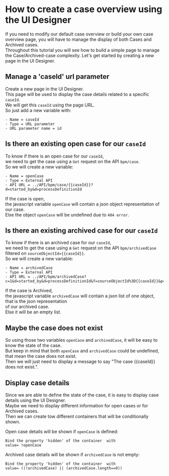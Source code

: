 # How to create a case overview using the UI Designer

If you need to modify our default case overview or build your own case overview page, you will have to manage the display of
both Cases and Archived cases.  
Throughout this tutorial you will see how to build a simple page to manage the Case/Archived-case complexity.
Let's get started by creating a new page in the UI Designer.

## Manage a 'caseId' url parameter

Create a new page in the UI Designer.  
This page will be used to display the case details related to a specific `caseId`.  
We will get this `caseId` using the page URL.  
So just add a new variable with:  
```
- Name = caseId
- Type = URL parameter
- URL parameter name = id
```

## Is there an existing open case for our `caseId`

To know if there is an open case for our `caseId`,  
we need to get the case using a `Get` request on the API `bpm/case`.  
So we will create a new variable:  
```
- Name = openCase
- Type = External API
- API URL = ../API/bpm/case/{{caseId}}?d=started_by&d=processDefinitionId
```

If the case is open,  
the javascript variable `openCase` will contain a json object representation of our case.  
Else the object `openCase` will be undefined due to `404 error`.  

## Is there an existing archived case for our `caseId`

To know if there is an archived case for our `caseId`,  
we need to get the case using a `Get` request on the API `bpm/archivedCase` filtered on `sourceObjectId={{caseId}}`.  
So we will create a new variable:  
```
- Name = archivedCase
- Type = External API
- API URL = ../API/bpm/archivedCase?c=1&d=started_by&d=processDefinitionId&f=sourceObjectId%3D{{caseId}}&p=0
```
If the case is Archived,  
the javascript variable `archivedCase` will contain a json list of one object, that is the json representation  
of our archived case.  
Else it will be an empty list.  

## Maybe the case does not exist

So using those two variables `openCase` and `archivedCase`, it will be easy to know the state of the case.  
But keep in mind that both `openCase` and `archivedCase` could be undefined, that mean the case does not exist.  
Then we will just need to display a message to say "The case {{caseId}} does not exist.".  


## Display case details

Since we are able to define the state of the case, it is easy to display case details using the UI Designer.    
Maybe we need to display different information for open cases or for Archived cases.  
Then we can create tow different containers that will be conditionally shown.  

Open case details will be shown if `openCase` is defined:  
```
Bind the property 'hidden' of the container  with
value= !openCase
```


Archived case details will be shown if `archivedCase` is not empty:    
```
Bind the property 'hidden' of the container  with
value= ((!archivedCase) || (archivedCase.length==0))
```

